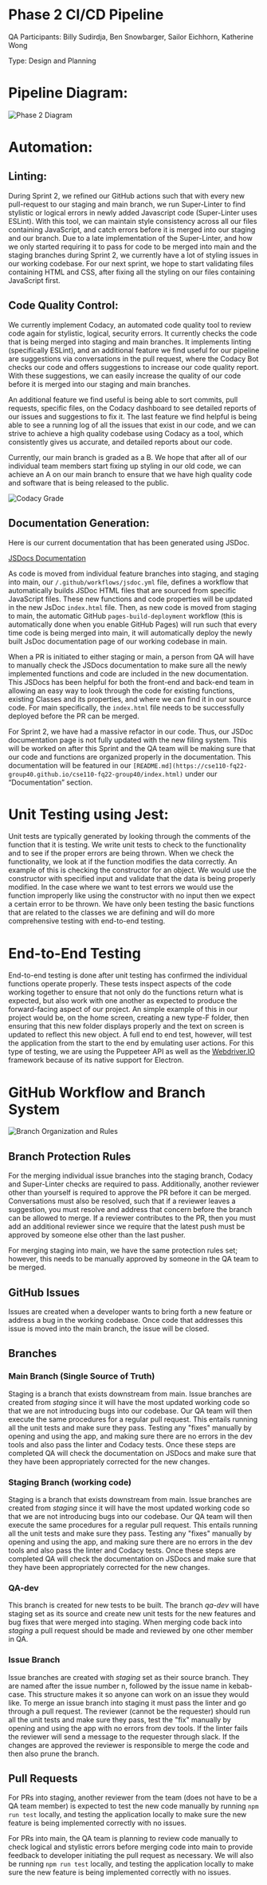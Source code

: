 # Phase 2 CI/CD Pipeline

QA Participants: Billy Sudirdja, Ben Snowbarger, Sailor Eichhorn, Katherine Wong

Type: Design and Planning

# Pipeline Diagram:

![Phase 2 Diagram](phase2.png)

# Automation:

## Linting:

During Sprint 2, we refined our GitHub actions such that with every new pull-request to our staging and main branch, we run Super-Linter to find stylistic or logical errors in newly added Javascript code (Super-Linter uses ESLint). With this tool, we can maintain style consistency across all our files containing JavaScript, and catch errors before it is merged into our staging and our branch. Due to a late implementation of the Super-Linter, and how we only started requiring it to pass for code to be merged into main and the staging branches during Sprint 2, we currently have a lot of styling issues in our working codebase. For our next sprint, we hope to start validating files containing HTML and CSS, after fixing all the styling on our files containing JavaScript first.

## Code Quality Control:

We currently implement Codacy, an automated code quality tool to review code again for stylistic, logical, security errors. It currently checks the code that is being merged into staging and main branches. It implements linting (specifically ESLint), and an additional feature we find useful for our pipeline are suggestions via conversations in the pull request, where the Codacy Bot checks our code and offers suggestions to increase our code quality report. With these suggestions, we can easily increase the quality of our code before it is merged into our staging and main branches. 

An additional feature we find useful is being able to sort commits, pull requests, specific files, on the Codacy dashboard to see detailed reports of our issues and suggestions to fix it. The last feature we find helpful is being able to see a running log of all the issues that exist in our code, and we can strive to achieve a high quality codebase using Codacy as a tool, which consistently gives us accurate, and detailed reports about our code. 

Currently, our main branch is graded as a B. We hope that after all of our individual team members start fixing up styling in our old code, we can achieve an A on our main branch to ensure that we have high quality code and software that is being released to the public. 

![Codacy Grade](phase2_imgs/codacy.png)

## Documentation Generation:

Here is our current documentation that has been generated using JSDoc. 

[JSDocs Documentation](https://cse110-fq22-group40.github.io/cse110-fq22-group40/)

As code is moved from individual feature branches into staging, and staging into main, our `/.github/workflows/jsdoc.yml` file, defines a workflow that automatically builds JSDoc HTML files that are sourced from specific JavaScript files. These new functions and code properties will  be updated in the new JsDoc `index.html` file. Then, as new code is moved from staging to main, the automatic GitHub `pages-build-deployment` workflow (this is automatically done when you enable GitHub Pages) will run such that every time code is being merged into main, it will automatically deploy the newly built JsDoc documentation page of our working codebase in main. 

When a PR is initiated to either staging or main, a person from QA will have to manually check the JSDocs documentation to make sure all the newly implemented functions and code are included in the new documentation. This JSDocs has been helpful for both the front-end and back-end team in allowing an easy way to look through the code for existing functions, existing Classes and its properties, and where we can find it in our source code. For main specifically, the `index.html` file needs to be successfully deployed before the PR can be merged.

For Sprint 2, we have had a massive refactor in our code. Thus, our JSDoc documentation page is not fully updated with the new filing system. This will be worked on after this Sprint and the QA team will be making sure that our code and functions are organized properly in the documentation. This documentation will be featured in our `[README.md](https://cse110-fq22-group40.github.io/cse110-fq22-group40/index.html)` under our “Documentation” section.

# Unit Testing using Jest:

Unit tests are typically generated by looking through the comments of the function that it is testing. We write unit tests to check to the functionality and to see if the proper errors are being thrown. When we check the functionality, we look at if the function modifies the data correctly. An example of this is checking the constructor for an object. We would use the constructor with specified input and validate that the data is being properly modified. In the case where we want to test errors we would use the function improperly like using the constructor with no input then we expect a certain error to be thrown. We have only been testing the basic functions that are related to the classes we are defining and will do more comprehensive testing with end-to-end testing.

# End-to-End Testing

End-to-end testing is done after unit testing has confirmed the individual functions operate properly. These tests inspect aspects of the code working together to ensure that not only do the functions return what is expected, but also work with one another as expected to produce the forward-facing aspect of our project. An simple example of this in our project would be, on the home screen, creating a new type-F folder, then ensuring that this new folder displays properly and the text on screen is updated to reflect this new object. A full end to end test, however, will test the application from the start to the end by emulating user actions. For this type of testing, we are using the Puppeteer API as well as the [Webdriver.IO](http://Webdriver.IO) framework because of its native support for Electron.

# GitHub Workflow and Branch System

![Branch Organization and Rules](phase2_imgs/branch.png)

## Branch Protection Rules

For the merging individual issue branches into the staging branch, Codacy and Super-Linter checks are required to pass. Additionally, another reviewer other than yourself is required to approve the PR before it can be merged. Conversations must also be resolved, such that if a reviewer leaves a suggestion, you must resolve and address that concern before the branch can be allowed to merge. If a reviewer contributes to the PR, then you must add an additional reviewer since we require that the latest push must be approved by someone else other than the last pusher. 

For merging staging into main, we have the same protection rules set; however, this needs to be manually approved by someone in the QA team to be merged. 

## GitHub Issues

Issues are created when a developer wants to bring forth a new feature or address a bug in the working codebase. Once code that addresses this issue is moved into the main branch, the issue will be closed. 

## Branches

### Main Branch (Single Source of Truth)

Staging is a branch that exists downstream from main. Issue branches are created from *staging* since it will have the most updated working code so that we are not introducing bugs into our codebase. Our QA team will then execute the same procedures for a regular pull request. This entails running all the unit tests and make sure they pass. Testing any "fixes" manually by opening and using the app, and making sure there are no errors in the dev tools and also pass the linter and Codacy tests. Once these steps are completed QA will check the documentation on JSDocs and make sure that they have been appropriately corrected for the new changes.

### Staging Branch (working code)

Staging is a branch that exists downstream from main. Issue branches are created from *staging* since it will have the most updated working code so that we are not introducing bugs into our codebase. Our QA team will then execute the same procedures for a regular pull request. This entails running all the unit tests and make sure they pass. Testing any "fixes" manually by opening and using the app, and making sure there are no errors in the dev tools and also pass the linter and Codacy tests. Once these steps are completed QA will check the documentation on JSDocs and make sure that they have been appropriately corrected for the new changes.

### QA-dev

This branch is created for new tests to be built. The branch *qa-dev* will have staging set as its source and create new unit tests for the new features and bug fixes that were merged into staging. When merging code back into *staging* a pull request should be made and reviewed by one other member in QA.

### Issue Branch

Issue branches are created with *staging* set as their source branch. They are named after the issue number n, followed by the issue name in kebab-case. This structure makes it so anyone can work on an issue they would like. To merge an issue branch into staging it must pass the linter and go through a pull request. The reviewer (cannot be the requester) should run all the unit tests and make sure they pass, test the "fix" manually by opening and using the app with no errors from dev tools. If the linter fails the reviewer will send a message to the requester through slack. If the changes are approved the reviewer is responsible to merge the code and then also prune the branch.

## Pull Requests

For PRs into staging, another reviewer from the team (does not have to be a QA team member) is expected to test the new code manually by running `npm run test` locally, and testing the application locally to make sure the new feature is being implemented correctly with no issues. 

For PRs into main, the QA team is planning to review code manually to check logical and stylistic errors before merging code into main to provide feedback to developer initiating the pull request as necessary. We will also be running `npm run test` locally, and testing the application locally to make sure the new feature is being implemented correctly with no issues.